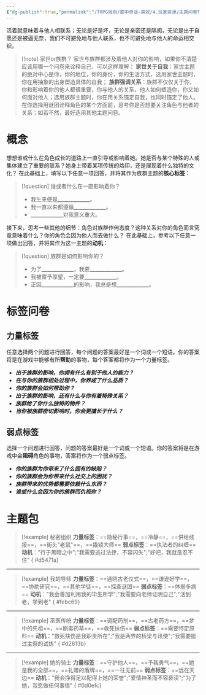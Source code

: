```yaml
---
{"dg-publish":true,"permalink":"/TRPG规则/雾中奇谈-房规/4.玩家资源/主题问卷ThemeBook/1.起源主题/5.族群/"}
---
```


活着就意味着与他人相联系；无论是好是坏，无论是亲密还是隔阂，无论是出于自愿还是被逼无奈，我们不可避免地与他人联系，也不可避免地与他人的命运相交织。
>[!note] 家世or族群？
>家世与族群都涉及着他人对你的影响，如果你不清楚应该用哪一个问卷来诠释自己，可以这样理解：
>**家世关于自我**：家世主题的绝对中心是你，你的地位，你的身份，你的生活方式，选用家世主题时，你在用抽象的出身塑造具体的自我；
>**族群强调关系**：族群不仅仅关于你，你和影响着你的他人都很重要，你与他人的关系，他人如何塑造你，你又如何面对他人；选用族群主题时，你在用关系锚定自我，也同时锚定了他人。
>在你选择用谜团诠释角色的某个方面前，思考你是否想要关注角色与他者的关系；如若不然，最好选用其他主题问卷。
# 概念
想想谁或什么在角色成长的道路上一直引导或影响着她。她是否与某个特殊的人或集体建立了重要的联系？她身上带着某项传统的烙印，还是展现着什么独特的文化？
在此基础上，填写以下任意一项回答，并将其作为族群主题的**核心标签**：
>[!question] 谁或者什么在一直影响着你？
>- 我生来便是▁▁▁▁▁▁。
>- 我一直以来都遵循▁▁▁▁▁▁。
>- ▁▁▁▁▁▁对我意义重大。

接下来，思考一些其他的细节：角色对族群作何态度？这种关系对你的角色而言究竟意味着什么？你的角色会因为他人而去做什么？
在此基础上，参考以下任意一项做出回答，并将其作为这一主题的**动机**：
>[!question] 族群是如何影响你的？
>- 为了▁▁▁▁▁▁，我要▁▁▁▁▁▁。
>- 我被寄予厚望，一定要▁▁▁▁▁▁。
>- 正因▁▁▁▁▁▁的影响，我总是想▁▁▁▁▁▁。

# 标签问卷
## 力量标签
任意选择两个问题进行回答，每个问题的答案最好是一个词或一个短语。你的答案将是在游戏中能够有所**帮助**的事物，每个答案都将作为一个力量标签。

- ***出于族群的影响，你拥有什么有别于他人的能力？***
- ***在与你的族群相处过程中，你养成了什么品质？***
- ***你的族群会如何帮助你？***
- ***出于族群的影响，还有什么与你有着特殊关系？***
- ***族群给了你什么独特的物件？***
- ***当你被族群密切影响时，你会更擅长于什么？***

## 弱点标签
选择一个问题进行回答，问题的答案最好是一个词或一个短语。你的答案将是在游戏中会**阻碍**角色的事物，答案将作为一个弱点标签。

- ***你的族群为你带来了什么固有的缺陷？***
- ***你的族群会为你带来什么社交上的困扰？***
- ***族群带来的优势都需要依赖什么东西？***
- ***谁或什么会因为你的族群而仇视你？***

# 主题包
>[!example] 秘密组织
>**力量标签**：==隐秘行事==，==冷静==，==供给线报==，==街头"老鼠"==，==撬锁大师==
>**弱点标签**：==执法者的纠缠==
>**动机**："行于黑暗之中";"我需要逃过法律，不容闪失";"好吧，我就是忍不住"
{ #d5471a}


---

>[!example] 我的导师
>**力量标签**：==通晓古老仪式==，==谦逊好学==，==协助研究==，==其他学徒==，==探查谜团==
>**弱点标签**：==体弱多病==
>**动机**："我会善加利用我的毕生所学";"我需要向老师证明自己";"活到老，学到老"
{ #febc69}


---

>[!example] 巫医传统
>**力量标签**：==调配药剂==，==古老药方==，==梦中的先祖==，==剧毒药草==，==救死扶伤==
>**弱点标签**：==需要特定原料==
>**动机**："救死扶伤是我职责所在";"我是两界的桥梁与讯使";"我需要挺过主祭的试炼"
{ #d2813b}


---

>[!example] 她的骑士
>**力量标签**：==守护他人==，==予我勇气==，==她是我的全部==，==礼赠的盾牌==，==一往无前==
>**弱点标签**：==远在天边==
>**动机**："我会挣得足以配得上她的荣誉";"爱情神圣而不容亵渎";"为了她，我愿做任何事情"
{ #0d0efc}


